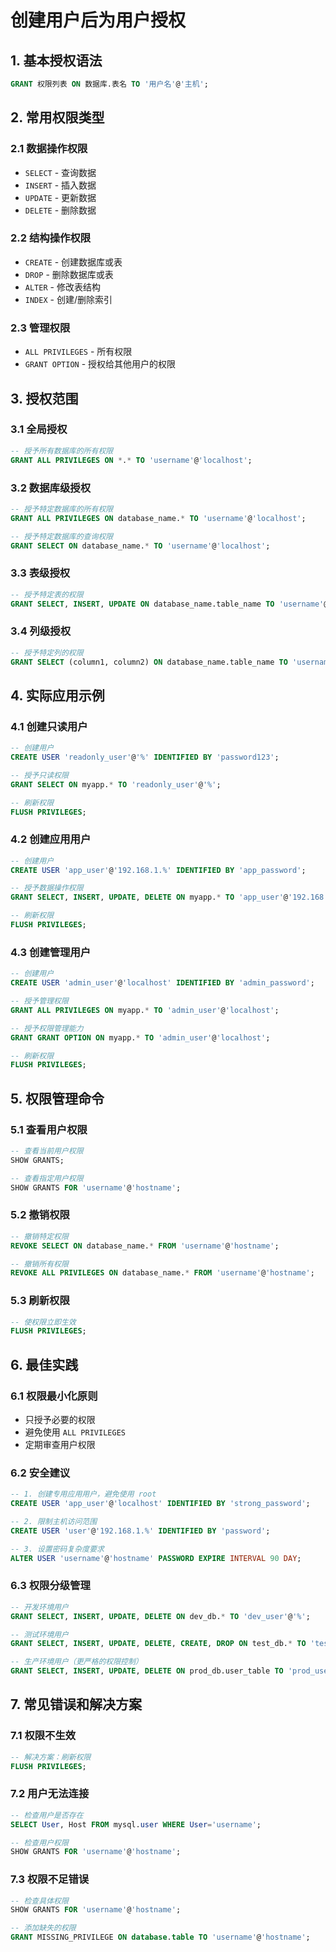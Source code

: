 # 创建用户后为用户授权

## 1. 基本授权语法

```sql
GRANT 权限列表 ON 数据库.表名 TO '用户名'@'主机';
```

## 2. 常用权限类型

### 2.1 数据操作权限
- `SELECT` - 查询数据
- `INSERT` - 插入数据
- `UPDATE` - 更新数据
- `DELETE` - 删除数据

### 2.2 结构操作权限
- `CREATE` - 创建数据库或表
- `DROP` - 删除数据库或表
- `ALTER` - 修改表结构
- `INDEX` - 创建/删除索引

### 2.3 管理权限
- `ALL PRIVILEGES` - 所有权限
- `GRANT OPTION` - 授权给其他用户的权限

## 3. 授权范围

### 3.1 全局授权
```sql
-- 授予所有数据库的所有权限
GRANT ALL PRIVILEGES ON *.* TO 'username'@'localhost';
```

### 3.2 数据库级授权
```sql
-- 授予特定数据库的所有权限
GRANT ALL PRIVILEGES ON database_name.* TO 'username'@'localhost';

-- 授予特定数据库的查询权限
GRANT SELECT ON database_name.* TO 'username'@'localhost';
```

### 3.3 表级授权
```sql
-- 授予特定表的权限
GRANT SELECT, INSERT, UPDATE ON database_name.table_name TO 'username'@'localhost';
```

### 3.4 列级授权
```sql
-- 授予特定列的权限
GRANT SELECT (column1, column2) ON database_name.table_name TO 'username'@'localhost';
```

## 4. 实际应用示例

### 4.1 创建只读用户
```sql
-- 创建用户
CREATE USER 'readonly_user'@'%' IDENTIFIED BY 'password123';

-- 授予只读权限
GRANT SELECT ON myapp.* TO 'readonly_user'@'%';

-- 刷新权限
FLUSH PRIVILEGES;
```

### 4.2 创建应用用户
```sql
-- 创建用户
CREATE USER 'app_user'@'192.168.1.%' IDENTIFIED BY 'app_password';

-- 授予数据操作权限
GRANT SELECT, INSERT, UPDATE, DELETE ON myapp.* TO 'app_user'@'192.168.1.%';

-- 刷新权限
FLUSH PRIVILEGES;
```

### 4.3 创建管理用户
```sql
-- 创建用户
CREATE USER 'admin_user'@'localhost' IDENTIFIED BY 'admin_password';

-- 授予管理权限
GRANT ALL PRIVILEGES ON myapp.* TO 'admin_user'@'localhost';

-- 授予权限管理能力
GRANT GRANT OPTION ON myapp.* TO 'admin_user'@'localhost';

-- 刷新权限
FLUSH PRIVILEGES;
```

## 5. 权限管理命令

### 5.1 查看用户权限
```sql
-- 查看当前用户权限
SHOW GRANTS;

-- 查看指定用户权限
SHOW GRANTS FOR 'username'@'hostname';
```

### 5.2 撤销权限
```sql
-- 撤销特定权限
REVOKE SELECT ON database_name.* FROM 'username'@'hostname';

-- 撤销所有权限
REVOKE ALL PRIVILEGES ON database_name.* FROM 'username'@'hostname';
```

### 5.3 刷新权限
```sql
-- 使权限立即生效
FLUSH PRIVILEGES;
```

## 6. 最佳实践

### 6.1 权限最小化原则
- 只授予必要的权限
- 避免使用 `ALL PRIVILEGES`
- 定期审查用户权限

### 6.2 安全建议
```sql
-- 1. 创建专用应用用户，避免使用 root
CREATE USER 'app_user'@'localhost' IDENTIFIED BY 'strong_password';

-- 2. 限制主机访问范围
CREATE USER 'user'@'192.168.1.%' IDENTIFIED BY 'password';

-- 3. 设置密码复杂度要求
ALTER USER 'username'@'hostname' PASSWORD EXPIRE INTERVAL 90 DAY;
```

### 6.3 权限分级管理
```sql
-- 开发环境用户
GRANT SELECT, INSERT, UPDATE, DELETE ON dev_db.* TO 'dev_user'@'%';

-- 测试环境用户
GRANT SELECT, INSERT, UPDATE, DELETE, CREATE, DROP ON test_db.* TO 'test_user'@'%';

-- 生产环境用户（更严格的权限控制）
GRANT SELECT, INSERT, UPDATE, DELETE ON prod_db.user_table TO 'prod_user'@'10.0.0.%';
```

## 7. 常见错误和解决方案

### 7.1 权限不生效
```sql
-- 解决方案：刷新权限
FLUSH PRIVILEGES;
```

### 7.2 用户无法连接
```sql
-- 检查用户是否存在
SELECT User, Host FROM mysql.user WHERE User='username';

-- 检查用户权限
SHOW GRANTS FOR 'username'@'hostname';
```

### 7.3 权限不足错误
```sql
-- 检查具体权限
SHOW GRANTS FOR 'username'@'hostname';

-- 添加缺失的权限
GRANT MISSING_PRIVILEGE ON database.table TO 'username'@'hostname';
```
